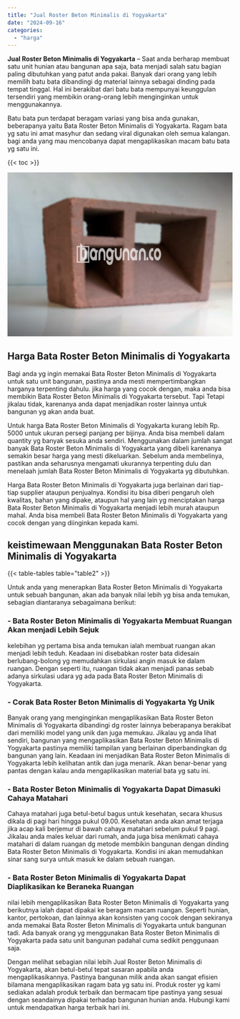 ```yaml
---
title: "Jual Roster Beton Minimalis di Yogyakarta"
date: "2024-09-16"
categories: 
  - "harga"
---
```


**Jual Roster Beton Minimalis di Yogyakarta** – Saat anda berharap membuat satu unit hunian atau bangunan apa saja, bata menjadi salah satu bagian paling dibutuhkan yang patut anda pakai. Banyak dari orang yang lebih memilih batu bata dibandingi dg material lainnya sebagai dinding pada tempat tinggal. Hal ini berakibat dari batu bata mempunyai keunggulan tersendiri yang membikin orang-orang lebih menginginkan untuk menggunakannya.

Batu bata pun terdapat beragam variasi yang bisa anda gunakan, beberapanya yaitu Bata Roster Beton Minimalis di Yogyakarta. Ragam bata yg satu ini amat masyhur dan sedang viral digunakan oleh semua kalangan. bagi anda yang mau mencobanya dapat mengaplikasikan macam batu bata yg satu ini.

{{< toc >}}

![Jual Roster Beton Minimalis di Yogyakarta](/images/bata-roster-minimalis-35.png)

## Harga Bata Roster Beton Minimalis di Yogyakarta

Bagi anda yg ingin memakai Bata Roster Beton Minimalis di Yogyakarta untuk satu unit bangunan, pastinya anda mesti mempertimbangkan harganya terpenting dahulu. jika harga yang cocok dengan, maka anda bisa membikin Bata Roster Beton Minimalis di Yogyakarta tersebut. Tapi Tetapi jikalau tidak, karenanya anda dapat menjadikan roster lainnya untuk bangunan yg akan anda buat.

Untuk harga Bata Roster Beton Minimalis di Yogyakarta kurang lebih Rp. 5000 untuk ukuran persegi panjang per bijinya. Anda bisa membeli dalam quantity yg banyak sesuka anda sendiri. Menggunakan dalam jumlah sangat banyak Bata Roster Beton Minimalis di Yogyakarta yang dibeli karenanya semakin besar harga yang mesti dikeluarkan. Sebelum anda membelinya, pastikan anda seharusnya mengamati ukurannya terpenting dulu dan menelaah jumlah Bata Roster Beton Minimalis di Yogyakarta yg dibutuhkan.

Harga Bata Roster Beton Minimalis di Yogyakarta juga berlainan dari tiap-tiap supplier ataupun penjualnya. Kondisi itu bisa diberi pengaruh oleh kwalitas, bahan yang dipake, ataupun hal yang lain yg menciptakan harga Bata Roster Beton Minimalis di Yogyakarta menjadi lebih murah ataupun mahal. Anda bisa membeli Bata Roster Beton Minimalis di Yogyakarta yang cocok dengan yang diinginkan kepada kami.

## keistimewaan Menggunakan Bata Roster Beton Minimalis di Yogyakarta

{{< table-tables table="table2" >}}

Untuk anda yang menerapkan Bata Roster Beton Minimalis di Yogyakarta untuk sebuah bangunan, akan ada banyak nilai lebih yg bisa anda temukan, sebagian diantaranya sebagaimana berikut:

### \- Bata Roster Beton Minimalis di Yogyakarta Membuat Ruangan Akan menjadi Lebih Sejuk

kelebihan yg pertama bisa anda temukan ialah membuat ruangan akan menjadi lebih teduh. Keadaan ini disebabkan roster bata didesain berlubang-bolong yg memudahkan sirkulasi angin masuk ke dalam ruangan. Dengan seperti itu, ruangan tidak akan menjadi panas sebab adanya sirkulasi udara yg ada pada Bata Roster Beton Minimalis di Yogyakarta.

### \- Corak Bata Roster Beton Minimalis di Yogyakarta Yg Unik

Banyak orang yang menginginkan mengaplikasikan Bata Roster Beton Minimalis di Yogyakarta dibandingi dg roster lainnya beberapanya berakibat dari memiliki model yang unik dan juga memukau. Jikalau yg anda lihat sendiri, bangunan yang mengaplikasikan Bata Roster Beton Minimalis di Yogyakarta pastinya memiliki tampilan yang berlainan diperbandingkan dg bangunan yang lain. Keadaan ini menjadikan Bata Roster Beton Minimalis di Yogyakarta lebih kelihatan antik dan juga menarik. Akan benar-benar yang pantas dengan kalau anda mengaplikasikan material bata yg satu ini.

### \- Bata Roster Beton Minimalis di Yogyakarta Dapat Dimasuki Cahaya Matahari

Cahaya matahari juga betul-betul bagus untuk kesehatan, secara khusus dikala di pagi hari hingga pukul 09.00. Kesehatan anda akan amat terjaga jika acap kali berjemur di bawah cahaya matahari sebelum pukul 9 pagi. Jikalau anda males keluar dari rumah, anda juga bisa menikmati cahaya matahari di dalam ruangan dg metode membikin bangunan dengan dinding Bata Roster Beton Minimalis di Yogyakarta. Kondisi ini akan memudahkan sinar sang surya untuk masuk ke dalam sebuah ruangan.

### \- Bata Roster Beton Minimalis di Yogyakarta Dapat Diaplikasikan ke Beraneka Ruangan

nilai lebih mengaplikasikan Bata Roster Beton Minimalis di Yogyakarta yang berikutnya ialah dapat dipakai ke beragam macam ruangan. Seperti hunian, kantor, pertokoan, dan lainnya akan konsisten yang cocok dengan sekiranya anda memakai Bata Roster Beton Minimalis di Yogyakarta untuk bangunan tadi. Ada banyak orang yg menggunakan Bata Roster Beton Minimalis di Yogyakarta pada satu unit bangunan padahal cuma sedikit penggunaan saja.

Dengan melihat sebagian nilai lebih Jual Roster Beton Minimalis di Yogyakarta, akan betul-betul tepat sasaran apabila anda mengaplikasikannya. Pastinya bangunan milik anda akan sangat efisien bilamana mengaplikasikan ragam bata yg satu ini. Produk roster yg kami sediakan adalah produk terbaik dan bermacam tipe pastinya yang sesuai dengan seandainya dipakai terhadap bangunan hunian anda. Hubungi kami untuk mendapatkan harga terbaik hari ini.

